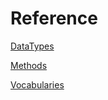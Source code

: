 # Reference

[DataTypes](/healthvault/reference/datatypes/)

[Methods](/healthvault/reference/methods/)

[Vocabularies](/healthvault/reference/vocabularies/)